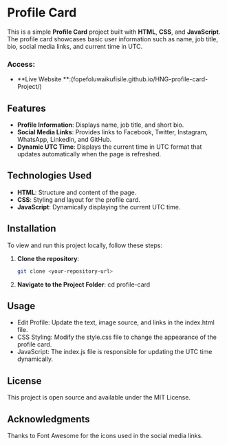 # Profile Card

This is a simple **Profile Card** project built with **HTML**, **CSS**, and **JavaScript**. The profile card showcases basic user information such as name, job title, bio, social media links, and current time in UTC.

### Access:
- **Live Website **:(fopefoluwaikufisile.github.io/HNG-profile-card-Project/)

## Features
- **Profile Information**: Displays name, job title, and short bio.
- **Social Media Links**: Provides links to Facebook, Twitter, Instagram, WhatsApp, LinkedIn, and GitHub.
- **Dynamic UTC Time**: Displays the current time in UTC format that updates automatically when the page is refreshed.

## Technologies Used
- **HTML**: Structure and content of the page.
- **CSS**: Styling and layout for the profile card.
- **JavaScript**: Dynamically displaying the current UTC time.

## Installation

To view and run this project locally, follow these steps:

1. **Clone the repository**:
   ```bash
   git clone <your-repository-url>
2. **Navigate to the Project Folder**:
   cd profile-card

## Usage
- Edit Profile: Update the text, image source, and links in the index.html file.
- CSS Styling: Modify the style.css file to change the appearance of the profile card.
- JavaScript: The index.js file is responsible for updating the UTC time dynamically.

## License
This project is open source and available under the MIT License.

## Acknowledgments
Thanks to Font Awesome for the icons used in the social media links.



